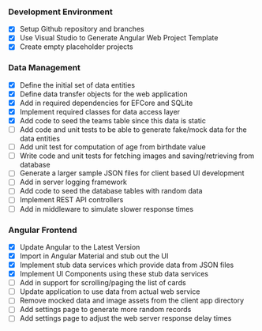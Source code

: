 ### Development Environment

- [X] Setup Github repository and branches
- [X] Use Visual Studio to Generate Angular Web Project Template
- [X] Create empty placeholder projects

### Data Management
- [X] Define the initial set of data entities 
- [X] Define data transfer objects for the web application
- [X] Add in required dependencies for EFCore and SQLite
- [X] Implement required classes for data access layer
- [X] Add code to seed the teams table since this data is static
- [ ] Add code and unit tests to be able to generate fake/mock data for the data entities
- [ ] Add unit test for computation of age from birthdate value
- [ ] Write code and unit tests for fetching images and saving/retrieving from database
- [ ] Generate a larger sample JSON files for client based UI development
- [ ] Add in server logging framework
- [ ] Add code to seed the database tables with random data
- [ ] Implement REST API controllers
- [ ] Add in middleware to simulate slower response times

### Angular Frontend

- [X] Update Angular to the Latest Version
- [X] Import in Angular Material and stub out the UI
- [X] Implement stub data services which provide data from JSON files
- [X] Implement UI Components using these stub data services
- [ ] Add in support for scrolling/paging the list of cards
- [ ] Update application to use data from actual web service
- [ ] Remove mocked data and image assets from the client app directory
- [ ] Add settings page to generate more random records
- [ ] Add settings page to adjust the web server response delay times
